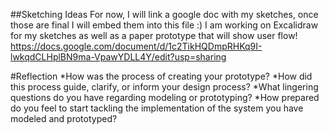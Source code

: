 ##Sketching Ideas
For now, I will link a google doc with my sketches, once those are final I will embed them into this file :)
I am working on Excalidraw for my sketches as well as a paper prototype that will show user flow!
https://docs.google.com/document/d/1c2TikHQDmpRHKq9I-lwkqdCLHplBN9ma-VpawYDLL4Y/edit?usp=sharing



#Reflection
*How was the process of creating your prototype?
*How did this process guide, clarify, or inform your design process?
*What lingering questions do you have regarding modeling or prototyping?
*How prepared do you feel to start tackling the implementation of the system you have modeled and prototyped? 
